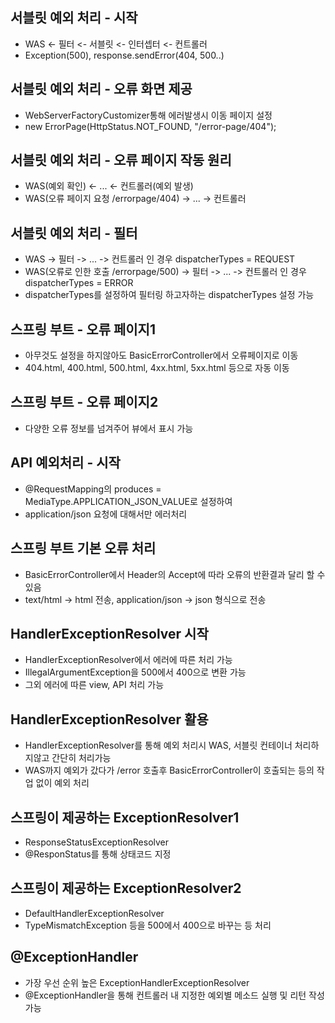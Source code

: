 ## 서블릿 예외 처리 - 시작
* WAS <- 필터 <- 서블릿 <- 인터셉터 <- 컨트롤러
* Exception(500), response.sendError(404, 500..)

## 서블릿 예외 처리 - 오류 화면 제공
* WebServerFactoryCustomizer통해 에러발생시 이동 페이지 설정
* new ErrorPage(HttpStatus.NOT_FOUND, "/error-page/404");

## 서블릿 예외 처리 - 오류 페이지 작동 원리
* WAS(예외 확인) <- ... <- 컨트롤러(예외 발생)
* WAS(오류 페이지 요청 /errorpage/404) -> ... -> 컨트롤러

## 서블릿 예외 처리 - 필터
* WAS -> 필터 -> ... -> 컨트롤러 인 경우 dispatcherTypes = REQUEST
* WAS(오류로 인한 호출 /errorpage/500) -> 필터 -> ... -> 컨트롤러 인 경우 dispatcherTypes = ERROR
* dispatcherTypes를 설정하여 필터링 하고자하는 dispatcherTypes 설정 가능

## 스프링 부트 - 오류 페이지1
* 아무것도 설정을 하지않아도 BasicErrorController에서 오류페이지로 이동
* 404.html, 400.html, 500.html, 4xx.html, 5xx.html 등으로 자동 이동

## 스프링 부트 - 오류 페이지2
* 다양한 오류 정보를 넘겨주어 뷰에서 표시 가능

## API 예외처리 - 시작
* @RequestMapping의 produces = MediaType.APPLICATION_JSON_VALUE로 설정하여
* application/json 요청에 대해서만 에러처리

## 스프링 부트 기본 오류 처리
* BasicErrorController에서 Header의 Accept에 따라 오류의 반환결과 달리 할 수 있음
* text/html -> html 전송, application/json -> json 형식으로 전송

## HandlerExceptionResolver 시작
* HandlerExceptionResolver에서 에러에 따른 처리 가능
* IllegalArgumentException을 500에서 400으로 변환 가능
* 그외 에러에 따른 view, API 처리 가능

## HandlerExceptionResolver 활용
* HandlerExceptionResolver를 통해 예외 처리시 WAS, 서블릿 컨테이너 처리하지않고 간단히 처리가능
* WAS까지 예외가 갔다가 /error 호출후 BasicErrorController이 호출되는 등의 작업 없이 예외 처리

## 스프링이 제공하는 ExceptionResolver1
* ResponseStatusExceptionResolver
* @ResponStatus를 통해 상태코드 지정

## 스프링이 제공하는 ExceptionResolver2
* DefaultHandlerExceptionResolver
* TypeMismatchException 등을 500에서 400으로 바꾸는 등 처리

## @ExceptionHandler
* 가장 우선 순위 높은 ExceptionHandlerExceptionResolver
* @ExceptionHandler을 통해 컨트롤러 내 지정한 예외별 메소드 실행 및 리턴 작성 가능